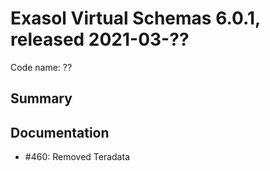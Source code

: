 # Exasol Virtual Schemas 6.0.1, released 2021-03-??

Code name: ??

## Summary


## Documentation

* #460: Removed Teradata